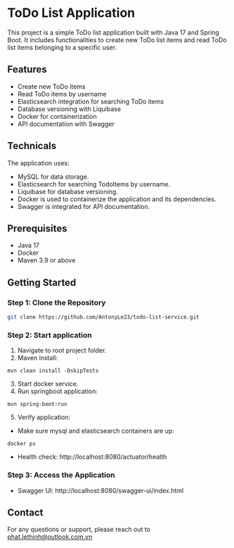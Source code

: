 # ToDo List Application

This project is a simple ToDo list application built with Java 17 and Spring Boot. It includes functionalities to create
new ToDo list items and read ToDo list items belonging to a specific user.

## Features

- Create new ToDo items
- Read ToDo items by username
- Elasticsearch integration for searching ToDo items
- Database versioning with Liquibase
- Docker for containerization
- API documentation with Swagger

## Technicals

The application uses:

- MySQL for data storage.
- Elasticsearch for searching TodoItems by username.
- Liquibase for database versioning.
- Docker is used to containerize the application and its dependencies.
- Swagger is integrated for API documentation.

## Prerequisites

- Java 17
- Docker
- Maven 3.9 or above

## Getting Started

### Step 1: Clone the Repository

```bash
git clone https://github.com/AntonyLe23/todo-list-service.git
```

### Step 2: Start application

1. Navigate to root project folder.
2. Maven install:

```shell
mvn clean install -DskipTests
```

3. Start docker service.
4. Run springboot application:

```shell
mvn spring-boot:run
```

5. Verify application:

- Make sure mysql and elasticsearch containers are up:

```shell
docker ps
```

- Health check: http://localhost:8080/actuator/health

### Step 3: Access the Application

- Swagger UI: http://localhost:8080/swagger-ui/index.html

## Contact

For any questions or support, please reach out to phat.lethinh@outlook.com.vn
